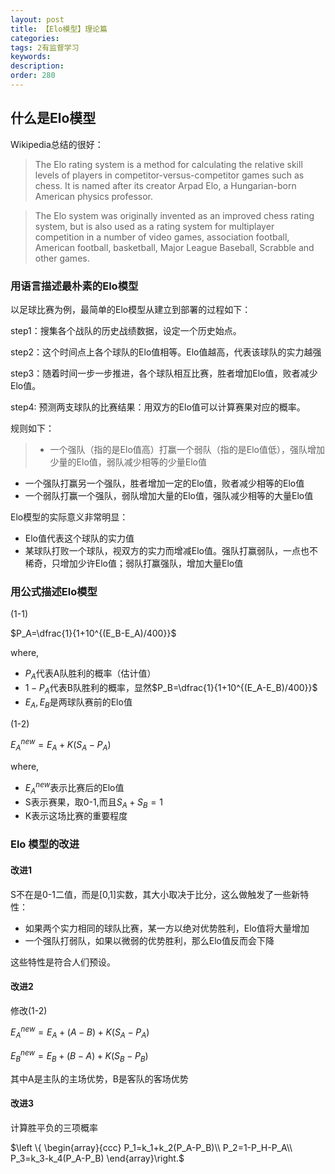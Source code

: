```yaml
---
layout: post
title: 【Elo模型】理论篇
categories:
tags: 2有监督学习
keywords:
description:
order: 280
---
```





## 什么是Elo模型
Wikipedia总结的很好：  
>The Elo rating system is a method for calculating the relative skill levels of players in competitor-versus-competitor games such as chess. It is named after its creator Arpad Elo, a Hungarian-born American physics professor.

>The Elo system was originally invented as an improved chess rating system, but is also used as a rating system for multiplayer competition in a number of video games, association football, American football, basketball, Major League Baseball, Scrabble and other games.

### 用语言描述最朴素的Elo模型

以足球比赛为例，最简单的Elo模型从建立到部署的过程如下：  

step1：搜集各个战队的历史战绩数据，设定一个历史始点。  

step2：这个时间点上各个球队的Elo值相等。Elo值越高，代表该球队的实力越强  

step3：随着时间一步一步推进，各个球队相互比赛，胜者增加Elo值，败者减少Elo值。  

step4: 预测两支球队的比赛结果：用双方的Elo值可以计算赛果对应的概率。


规则如下：
>- 一个强队（指的是Elo值高）打赢一个弱队（指的是Elo值低），强队增加少量的Elo值，弱队减少相等的少量Elo值
- 一个强队打赢另一个强队，胜者增加一定的Elo值，败者减少相等的Elo值
- 一个弱队打赢一个强队，弱队增加大量的Elo值，强队减少相等的大量Elo值


Elo模型的实际意义非常明显：
- Elo值代表这个球队的实力值
- 某球队打败一个球队，视双方的实力而增减Elo值。强队打赢弱队，一点也不稀奇，只增加少许Elo值；弱队打赢强队，增加大量Elo值

### 用公式描述Elo模型

(1-1)

 $P_A=\dfrac{1}{1+10^{(E_B-E_A)/400}}$

 where,
 - $P_A$代表A队胜利的概率（估计值）
 - $1-P_A$代表B队胜利的概率，显然$P_B=\dfrac{1}{1+10^{(E_A-E_B)/400}}$
- $E_A,E_B$是两球队赛前的Elo值


(1-2)

$E_A^{new}=E_A+K(S_A-P_A)$

where,
- $E_A^{new}$表示比赛后的Elo值
- S表示赛果，取0-1,而且$S_A+S_B=1$
- K表示这场比赛的重要程度

### Elo 模型的改进

#### 改进1

S不在是0-1二值，而是[0,1]实数，其大小取决于比分，这么做触发了一些新特性：
- 如果两个实力相同的球队比赛，某一方以绝对优势胜利，Elo值将大量增加
- 一个强队打弱队，如果以微弱的优势胜利，那么Elo值反而会下降

这些特性是符合人们预设。

#### 改进2

修改(1-2)

$E_A^{new}=E_A+(A-B)+K(S_A-P_A)$  

$E_B^{new}=E_B+(B-A)+K(S_B-P_B)$  

其中A是主队的主场优势，B是客队的客场优势  

#### 改进3

计算胜平负的三项概率

$\left \{ \begin{array}{ccc}
P_1=k_1+k_2(P_A-P_B)\\
P_2=1-P_H-P_A\\
P_3=k_3-k_4(P_A-P_B)
\end{array}\right.$
